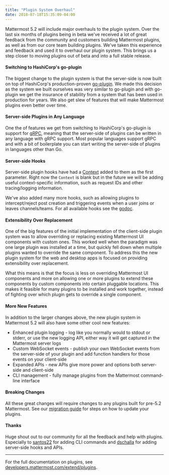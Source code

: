 ```yaml
---
title: "Plugin System Overhaul"
date: 2018-07-18T15:35:09-04:00
---
```

Mattermost 5.2 will include major overhauls to the plugin system. Over the last six months of plugins being in beta we've received a lot of great feedback from the community and customers building Mattermost plugins, as well as from our core team building plugins. We've taken this experience and feedback and used it to overhaul our plugin system. This brings us a step closer to moving plugins out of beta and into a full stable release.

#### Switching to HashiCorp's go-plugin
The biggest change to the plugin system is that the server-side is now built on top of HashiCorp's production-proven [go-plugin](https://github.com/hashicorp/go-plugin). We made this decision as the system we built ourselves was very similar to go-plugin and with go-plugin we get the insurance of stability from a system that has been used in production for years. We also get slew of features that will make Mattermost plugins even better over time.

#### Server-side Plugins in Any Language
One the of features we get from switching to HashiCorp's go-plugin is support for [gRPC](https://grpc.io/), meaning that the server-side of plugins can be written in any language with gRPC support. Most popular languages support gRPC and with a bit of boilerplate you can start writing the server-side of plugins in languages other than Go.

#### Server-side Hooks
Server-side plugin hooks have had a [Context](https://godoc.org/github.com/mattermost/mattermost-server/plugin#Context) added to them as the first parameter. Right now the `Context` is blank but in the future we will be adding useful context-specific information, such as request IDs and other tracing/logging information.

We've also added many more hooks, such as allowing plugins to intercept/reject post creation and triggering events when a user joins or leaves channels/teams. For all available hooks see the [godoc](https://godoc.org/github.com/mattermost/mattermost-server/plugin#Hooks).

#### Extensibility Over Replacement
One of the big features of the initial implementation of the client-side plugin system was to allow overriding or replacing existing Mattermost UI components with custom ones. This worked well when the paradigm was one large plugin was installed at a time, but quickly fell down when multiple plugins wanted to override the same component. To address this the new plugin system for the web and desktop apps is focused on providing extensibility over replacement.

What this means is that the focus is less on overriding Mattermost UI components and more on allowing one or more plugins to extend these components by custom components into certain pluggable locations. This makes it feasible for many plugins to be installed and work together, instead of fighting over which plugin gets to override a single component.

#### More New Features
In addition to the larger changes above, the new plugin system in Mattermost 5.2 will also have some other cool new features:

* Enhanced plugin logging - log like you normally would to stdout or stderr, or use the new logging API, either way it will get captured in the Mattermost server logs
* Custom WebSocket events - publish your own WebSocket events from the server-side of your plugin and add function handlers for those events on your client-side
* Expanded APIs - new APIs give more power and options both server-side and client-side
* CLI management - fully manage plugins from the Mattermost command-line interface

#### Breaking Changes
All these great changes will require changes to any plugins built for pre-5.2 Mattermost. See our [migration guide]() for steps on how to update your plugins.

#### Thanks
Huge shout out to our community for all the feedback and help with plugins. Especially to [santos22](https://github.com/santos22) for adding CLI commands and [dschalla](https://github.com/dschalla) for adding server-side hooks and APIs.

---

For the full documentation on plugins, see [developers.mattermost.com/extend/plugins](https://developers.mattermost.com/extend/plugins/).